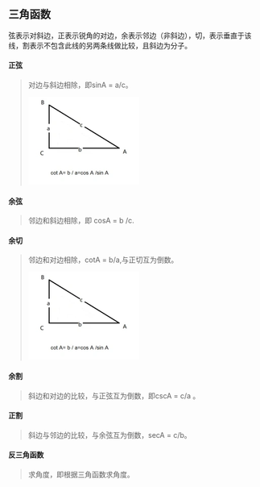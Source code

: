 ## 三角函数

弦表示对斜边，正表示锐角的对边，余表示邻边（非斜边），切，表示垂直于该线，割表示不包含此线的另两条线做比较，且斜边为分子。

#### 正弦

> 对边与斜边相除，即sinA = a/c。
>
> ![图1 余切的示意图](./images/sin.webp)

#### 余弦

> 邻边和斜边相除，即 cosA = b /c.

#### 余切

> 邻边和对边相除，cotA = b/a,与正切互为倒数。
>
> ![图1 余切的示意图](./images/cot.webp)

#### 余割

> 斜边和对边的比较，与正弦互为倒数，即cscA = c/a 。

#### 正割

> 斜边与邻边的比较，与余弦互为倒数，secA = c/b。

#### 反三角函数

> 求角度，即根据三角函数求角度。

